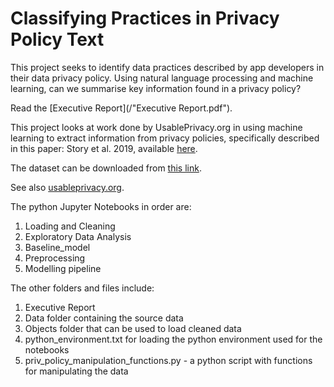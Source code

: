 # Classifying Practices in Privacy Policy Text

This project seeks to identify data practices described by app developers in their data privacy policy.  Using natural language processing and machine learning, can we summarise key information found in a privacy policy?

Read the [Executive Report](/"Executive Report.pdf").

This project looks at work done by UsablePrivacy.org in using machine learning to extract information from privacy policies, specifically described in this paper: Story et al. 2019, available [here](https://usableprivacy.org/static/files/story_pal_2019.pdf). 

The dataset can be downloaded from [this link](https://usableprivacy.org/static/data/MAPS_Policies_Dataset_v1.0.zip). 

See also [usableprivacy.org](https://usableprivacy.org).

The python Jupyter Notebooks in order are:
1. Loading and Cleaning
2. Exploratory Data Analysis
3. Baseline_model
4. Preprocessing
5. Modelling pipeline

The other folders and files include:
1. Executive Report
2. Data folder containing the source data
3. Objects folder that can be used to load cleaned data
4. python_environment.txt for loading the python environment used for the notebooks
5. priv_policy_manipulation_functions.py - a python script with functions for manipulating the data
